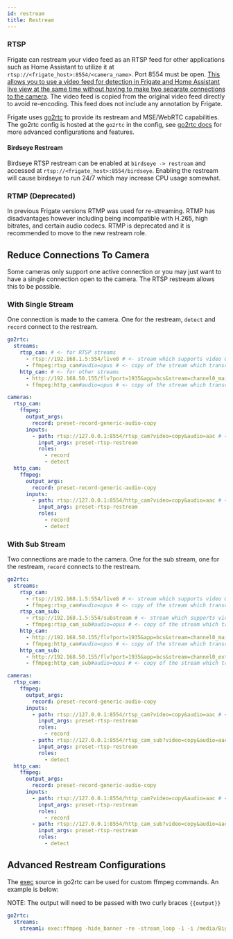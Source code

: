 ```yaml
---
id: restream
title: Restream
---
```


### RTSP

Frigate can restream your video feed as an RTSP feed for other applications such as Home Assistant to utilize it at `rtsp://<frigate_host>:8554/<camera_name>`. Port 8554 must be open. [This allows you to use a video feed for detection in Frigate and Home Assistant live view at the same time without having to make two separate connections to the camera](#reduce-connections-to-camera). The video feed is copied from the original video feed directly to avoid re-encoding. This feed does not include any annotation by Frigate.

Frigate uses [go2rtc](https://github.com/AlexxIT/go2rtc) to provide its restream and MSE/WebRTC capabilities. The go2rtc config is hosted at the `go2rtc` in the config, see [go2rtc docs](https://github.com/AlexxIT/go2rtc#configuration) for more advanced configurations and features.

#### Birdseye Restream

Birdseye RTSP restream can be enabled at `birdseye -> restream` and accessed at `rtsp://<frigate_host>:8554/birdseye`. Enabling the restream will cause birdseye to run 24/7 which may increase CPU usage somewhat.

### RTMP (Deprecated)

In previous Frigate versions RTMP was used for re-streaming. RTMP has disadvantages however including being incompatible with H.265, high bitrates, and certain audio codecs. RTMP is deprecated and it is recommended to move to the new restream role.

## Reduce Connections To Camera

Some cameras only support one active connection or you may just want to have a single connection open to the camera. The RTSP restream allows this to be possible.

### With Single Stream

One connection is made to the camera. One for the restream, `detect` and `record` connect to the restream.

```yaml
go2rtc:
  streams:
    rtsp_cam: # <- for RTSP streams
      - rtsp://192.168.1.5:554/live0 # <- stream which supports video & aac audio
      - ffmpeg:rtsp_cam#audio=opus # <- copy of the stream which transcodes audio to the missing codec (usually will be opus)
    http_cam: # <- for other streams
      - http://192.168.50.155/flv?port=1935&app=bcs&stream=channel0_main.bcs&user=user&password=password # <- stream which supports video & aac audio
      - ffmpeg:http_cam#audio=opus # <- copy of the stream which transcodes audio to the missing codec (usually will be opus)

cameras:
  rtsp_cam:
    ffmpeg:
      output_args:
        record: preset-record-generic-audio-copy
      inputs:
        - path: rtsp://127.0.0.1:8554/rtsp_cam?video=copy&audio=aac # <--- the name here must match the name of the camera in restream
          input_args: preset-rtsp-restream
          roles:
            - record
            - detect
  http_cam:
    ffmpeg:
      output_args:
        record: preset-record-generic-audio-copy
      inputs:
        - path: rtsp://127.0.0.1:8554/http_cam?video=copy&audio=aac # <--- the name here must match the name of the camera in restream
          input_args: preset-rtsp-restream
          roles:
            - record
            - detect
```

### With Sub Stream

Two connections are made to the camera. One for the sub stream, one for the restream, `record` connects to the restream.

```yaml
go2rtc:
  streams:
    rtsp_cam: 
      - rtsp://192.168.1.5:554/live0 # <- stream which supports video & aac audio. This is only supported for rtsp streams, http must use ffmpeg
      - ffmpeg:rtsp_cam#audio=opus # <- copy of the stream which transcodes audio to opus
    rtsp_cam_sub:
      - rtsp://192.168.1.5:554/substream # <- stream which supports video & aac audio. This is only supported for rtsp streams, http must use ffmpeg
      - ffmpeg:rtsp_cam_sub#audio=opus # <- copy of the stream which transcodes audio to opus
    http_cam:
      - http://192.168.50.155/flv?port=1935&app=bcs&stream=channel0_main.bcs&user=user&password=password # <- stream which supports video & aac audio. This is only supported for rtsp streams, http must use ffmpeg
      - ffmpeg:http_cam#audio=opus # <- copy of the stream which transcodes audio to opus
    http_cam_sub:
      - http://192.168.50.155/flv?port=1935&app=bcs&stream=channel0_ext.bcs&user=user&password=password # <- stream which supports video & aac audio. This is only supported for rtsp streams, http must use ffmpeg
      - ffmpeg:http_cam_sub#audio=opus # <- copy of the stream which transcodes audio to opus

cameras:
  rtsp_cam:
    ffmpeg:
      output_args:
        record: preset-record-generic-audio-copy
      inputs:
        - path: rtsp://127.0.0.1:8554/rtsp_cam?video=copy&audio=aac # <--- the name here must match the name of the camera in restream
          input_args: preset-rtsp-restream
          roles:
            - record
        - path: rtsp://127.0.0.1:8554/rtsp_cam_sub?video=copy&audio=aac # <--- the name here must match the name of the camera_sub in restream
          input_args: preset-rtsp-restream
          roles:
            - detect
  http_cam:
    ffmpeg:
      output_args:
        record: preset-record-generic-audio-copy
      inputs:
        - path: rtsp://127.0.0.1:8554/http_cam?video=copy&audio=aac # <--- the name here must match the name of the camera in restream
          input_args: preset-rtsp-restream
          roles:
            - record
        - path: rtsp://127.0.0.1:8554/http_cam_sub?video=copy&audio=aac # <--- the name here must match the name of the camera_sub in restream
          input_args: preset-rtsp-restream
          roles:
            - detect
```

## Advanced Restream Configurations

The [exec](https://github.com/AlexxIT/go2rtc#source-exec) source in go2rtc can be used for custom ffmpeg commands. An example is below:

NOTE: The output will need to be passed with two curly braces `{{output}}`

```yaml
go2rtc:
  streams:
    stream1: exec:ffmpeg -hide_banner -re -stream_loop -1 -i /media/BigBuckBunny.mp4 -c copy -rtsp_transport tcp -f rtsp {{output}}
```
